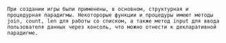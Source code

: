     При создании игры были применены, в основном, структурная и процедурная парадигмы. Некоторорые функции и процедуры имеют методы join, count, len для работы со списком, а также метод input для ввода пользователя данных через консоль, что можно отнести к декларативной парадигме.